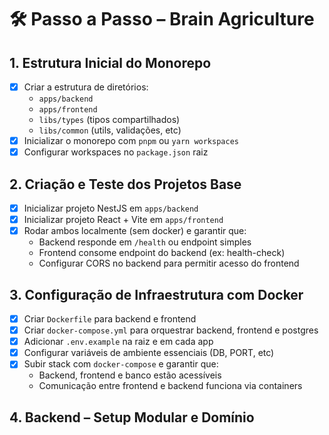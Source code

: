 # 🛠️ Passo a Passo – Brain Agriculture

## 1. Estrutura Inicial do Monorepo

- [x] Criar a estrutura de diretórios:
  - `apps/backend`
  - `apps/frontend`
  - `libs/types` (tipos compartilhados)
  - `libs/common` (utils, validações, etc)
- [x] Inicializar o monorepo com `pnpm` ou `yarn workspaces`
- [x] Configurar workspaces no `package.json` raiz

## 2. Criação e Teste dos Projetos Base

- [x] Inicializar projeto NestJS em `apps/backend`
- [x] Inicializar projeto React + Vite em `apps/frontend`
- [x] Rodar ambos localmente (sem docker) e garantir que:
  - Backend responde em `/health` ou endpoint simples
  - Frontend consome endpoint do backend (ex: health-check)
  - Configurar CORS no backend para permitir acesso do frontend

## 3. Configuração de Infraestrutura com Docker

- [x] Criar `Dockerfile` para backend e frontend
- [x] Criar `docker-compose.yml` para orquestrar backend, frontend e postgres
- [x] Adicionar `.env.example` na raiz e em cada app
- [x] Configurar variáveis de ambiente essenciais (DB, PORT, etc)
- [x] Subir stack com `docker-compose` e garantir que:
  - Backend, frontend e banco estão acessíveis
  - Comunicação entre frontend e backend funciona via containers

## 4. Backend – Setup Modular e Domínio

- [x] Estruturar módulos: `modules/producer`, `modules/farm`, etc.
- [x] Instalar e configurar TypeORM com PostgreSQL
- [x] Configurar `@nestjs/config` para variáveis de ambiente
- [x] Criar entidades iniciais (`Producer`, `Farm`, etc) e migrations
- [x] Implementar repositórios, services e controllers básicos
- [x] Configurar Swagger (`/api/docs`)
- [x] Adicionar logger estruturado (`nestjs-pino`)
- [x] Implementar health-check (`/health`)
- [x] Criar Entidades inicias (`Cultura`, `Safra`)

## 5. Frontend – Setup Inicial e Atomic Design

- [x] Configurar estrutura baseada em atomic design
- [x] Instalar Redux Toolkit, RTK Query, Styled-Components, etc.
- [x] Configurar camada de serviços para comunicação com backend
- [x] Adicionar tipagem compartilhada via `libs/types`
- [x] Configurar variáveis de ambiente para URL do backend
- [x] Consumir endpoints backend - Criar Productor - Farm - Garantir comunicação total com backend
- [x] ✅ **CORRIGIDO**: Endpoints PUT para Producers e Farms funcionais
- [x] ✅ **CORRIGIDO**: Campos city, state, producerId adicionados à entidade Farm
- [x] ✅ **CORRIGIDO**: Validação CPF/CNPJ implementada
- [x] ✅ **CORRIGIDO**: Regra de negócio área agricultável + vegetação ≤ área total
- [x] Criar CRUD para Safra e Cultura
- [x] ✅ **IMPLEMENTADO**: Dashboard analítico no frontend
- [x] ✅ **IMPLEMENTADO**: Gráficos de pizza (estado, cultura, uso do solo)
- [x] ✅ **IMPLEMENTADO**: Exibir totais de fazendas e hectares
- [x] ✅ **CORRIGIDO**: Cálculo correto da distribuição por cultura
- [x] ✅ **IMPLEMENTADO**: Filtro por produtor no dashboard

## 5.1. Melhorias de UX/UI

- [x] ✅ **MELHORIA**: Máscara dinâmica para campos CPF/CNPJ
- [x] ✅ **MELHORIA**: Seletor de tipo de pessoa (PF/PJ) para CPF/CNPJ
- [x] ✅ **MELHORIA**: Validação para impedir números negativos em hectares
- [x] ✅ **MELHORIA**: Exclusão em cascata (produtor → fazendas)
- [x] ✅ **MELHORIA**: Sistema de toasts para feedback (sucesso/erro)
- [x] ✅ **MELHORIA**: Modal de confirmação para exclusões
- [x] ✅ **MELHORIA**: Mensagem específica sobre exclusão em cascata
- [x] ✅ **MELHORIA**: Validação para impedir exclusão de cultura em uso
- [x] ✅ **MELHORIA**: Substituição completa de alert() por toasts
- [x] ✅ **MELHORIA**: Substituição completa de window.confirm() por modais
- [x] ✅ **MELHORIA**: Feedback visual para todas as operações CRUD
- [x] ✅ **MELHORIA**: Mensagens de erro contextuais para exclusão de cultura em uso
- [x] ✅ **MELHORIA**: Toasts de sucesso para criação/edição/exclusão de todas as entidades
- [x] ✅ **MELHORIA**: Correção da validação CNPJ conforme algoritmo oficial

## 6. Implementação das Regras de Negócio

- [x] Implementar entidades, DTOs, validações (`class-validator`)
- [x] Validar CPF/CNPJ com funções reutilizáveis
- [x] Implementar regra: `areaAgricultável + areaVegetação ≤ areaTotal`
- [x] Criar endpoints RESTful para CRUD de produtores e fazendas

## 7. Testes

- [x] Configurar Jest em ambos os apps
- [x] Escrever testes unitários para services e regras de negócio (backend)
- [x] Escrever testes de integração para endpoints (backend)

## 10. Documentação e Extras

- [x] Documentar endpoints no Swagger
- [x] Criar README detalhado com instruções de uso e desenvolvimento
- [ ] Criar diagrama de entidades (ex: dbdiagram.io)

